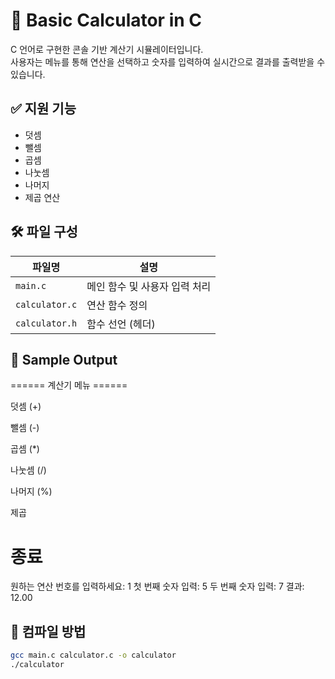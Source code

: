 # 🧠 Basic Calculator in C

C 언어로 구현한 콘솔 기반 계산기 시뮬레이터입니다.  
사용자는 메뉴를 통해 연산을 선택하고 숫자를 입력하여 실시간으로 결과를 출력받을 수 있습니다.

## ✅ 지원 기능

- 덧셈
- 뺄셈
- 곱셈
- 나눗셈
- 나머지
- 제곱 연산

## 🛠 파일 구성

| 파일명 | 설명 |
|--------|------|
| `main.c` | 메인 함수 및 사용자 입력 처리 |
| `calculator.c` | 연산 함수 정의 |
| `calculator.h` | 함수 선언 (헤더) |

## 🧪 Sample Output

====== 계산기 메뉴 ======

덧셈 (+)

뺄셈 (-)

곱셈 (*)

나눗셈 (/)

나머지 (%)

제곱

종료
=========================
원하는 연산 번호를 입력하세요: 1
첫 번째 숫자 입력: 5
두 번째 숫자 입력: 7
결과: 12.00

## 🚀 컴파일 방법

```bash
gcc main.c calculator.c -o calculator
./calculator





